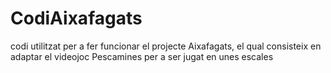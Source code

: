 # CodiAixafagats
codi utilitzat per a fer funcionar el projecte Aixafagats, el qual consisteix en adaptar el videojoc Pescamines per a ser jugat en unes escales
